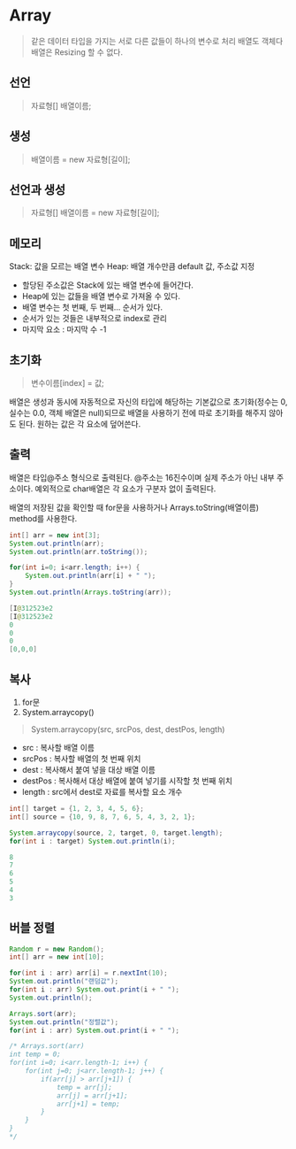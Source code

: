 # Array 
> 같은 데이터 타입을 가지는 서로 다른 값들이 하나의 변수로 처리
> 배열도 객체다
> 배열은 Resizing 할 수 없다. 

## 선언
> 자료형[] 배열이름;

## 생성
> 배열이름 = new 자료형[길이];

## 선언과 생성
> 자료형[] 배열이름 = new 자료형[길이];

## 메모리 
Stack: 값을 모르는 배열 변수 
Heap: 배열 개수만큼 default 값, 주소값 지정
+ 할당된 주소값은 Stack에 있는 배열 변수에 들어간다.
+ Heap에 있는 값들을 배열 변수로 가져올 수 있다.
+ 배열 변수는 첫 번째, 두 번째... 순서가 있다.
+ 순서가 있는 것들은 내부적으로 index로 관리
+ 마지막 요소 : 마지막 수 -1

## 초기화 
> 변수이름[index] = 값; 

배열은 생성과 동시에 자동적으로 자신의 타입에 해당하는 기본값으로 초기화(정수는 0, 실수는 0.0, 객체 배열은 null)되므로 배열을 사용하기
전에 따로 초기화를 해주지 않아도 된다. 원하는 값은 각 요소에 덮어쓴다. 

## 출력
배열은 타입@주소 형식으로 출력된다. @주소는 16진수이며 실제 주소가 아닌 내부 주소이다. 예외적으로 char배열은 각 요소가 구분자 없이 출력된다.

배열의 저장된 값을 확인할 때 for문을 사용하거나 Arrays.toString(배열이름) method를 사용한다. 
``` java
int[] arr = new int[3]; 
System.out.println(arr); 
System.out.println(arr.toString());

for(int i=0; i<arr.length; i++) { 
    System.out.println(arr[i] + " "); 
}
System.out.println(Arrays.toString(arr));

[I@312523e2
[I@312523e2
0
0
0
[0,0,0]
``` 

## 복사 
1. for문 
2. System.arraycopy()

> System.arraycopy(src, srcPos, dest, destPos, length)
- src : 복사할 배열 이름
- srcPos : 복사할 배열의 첫 번째 위치
- dest : 복사해서 붙여 넣을 대상 배열 이름
- destPos : 복사해서 대상 배열에 붙여 넣기를 시작할 첫 번째 위치
- length : src에서 dest로 자료를 복사할 요소 개수

``` java
int[] target = {1, 2, 3, 4, 5, 6};
int[] source = {10, 9, 8, 7, 6, 5, 4, 3, 2, 1};

System.arraycopy(source, 2, target, 0, target.length);
for(int i : target) System.out.println(i);

8
7
6
5
4
3
```

## 버블 정렬 
``` java
Random r = new Random();
int[] arr = new int[10];

for(int i : arr) arr[i] = r.nextInt(10); 
System.out.println("랜덤값"); 
for(int i : arr) System.out.print(i + " ");
System.out.println();

Arrays.sort(arr); 
System.out.println("정렬값"); 
for(int i : arr) System.out.print(i + " ");

/* Arrays.sort(arr)
int temp = 0;
for(int i=0; i<arr.length-1; i++) {
    for(int j=0; j<arr.length-1; j++) {
        if(arr[j] > arr[j+1]) {
            temp = arr[j];
            arr[j] = arr[j+1];
            arr[j+1] = temp;
        }
    }
}
*/
